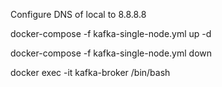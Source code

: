 Configure DNS of local to 8.8.8.8

docker-compose -f kafka-single-node.yml up -d 
 
docker-compose -f kafka-single-node.yml down 

 docker exec -it kafka-broker /bin/bash 
